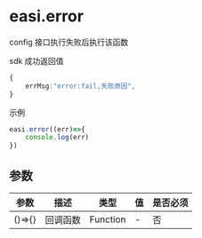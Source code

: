 # easi.error

config 接口执行失败后执行该函数

sdk 成功返回值

```TypeScript
{
    errMsg:"error:fail,失败原因",
}
```

示例

```TypeScript
easi.error((err)=>{
    console.log(err)
})
```

## 参数

| 参数   | 描述     | 类型     | 值  | 是否必须 |
| ------ | -------- | -------- | --- | -------- |
| ()=>{} | 回调函数 | Function | -   | 否       |
